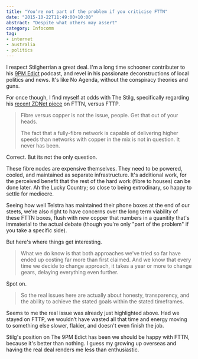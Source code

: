 ```yaml
---
title: "You’re not part of the problem if you criticise FTTN"
date: "2015-10-22T11:49:00+10:00"
abstract: "Despite what others may assert"
category: Infocomm
tag:
- internet
- australia
- politics
---
```

I respect Stilgherrian a great deal. I'm a long time schooner contributer to his [9PM Edict](https://stilgherrian.com/the_9pm_edict/) podcast, and revel in his passionate deconstructions of local politics and news. It's like No Agenda, without the conspiracy theories and guns.

For once though, I find myself at odds with The Stilg, specifically regarding his [recent ZDNet piece](http://www.zdnet.com/article/yes-of-course-the-nbn-is-buying-copper-but-so-what/) on FTTN, versus FTTP.

> Fibre versus copper is not the issue, people. Get that out of your heads.
> 
> The fact that a fully-fibre network is capable of delivering higher speeds than networks with copper in the mix is not in question. It never has been.

Correct. But its not the only question.

These fibre nodes are expensive themselves. They need to be powered, cooled, and maintained as separate infrastructure. It's additional work, for the perceived benefit that the rest of the hard work (fibre to houses) can be done later. Ah the Lucky Country; so close to being extrodinary, so happy to settle for mediocre.

Seeing how well Telstra has maintained their phone boxes at the end of our steets, we're also right to have concerns over the long term viability of these FTTN boxes, flush with new copper that numbers in a quanitity that's immaterial to the actual debate (though you're only "part of the problem" if you take a specific side).

But here's where things get interesting.

> What we do know is that both approaches we've tried so far have ended up costing far more than first claimed. And we know that every time we decide to change approach, it takes a year or more to change gears, delaying everything even further.

Spot on.

> So the real issues here are actually about honesty, transparency, and the ability to achieve the stated goals within the stated timeframes.

Seems to me the real issue was already just highlighted above. Had we stayed on FTTP, we wouldn’t have wasted all that time and energy moving to something else slower, flakier, and doesn't even finish the job. 

Stilg's position on The 9PM Edict has been we should be happy with FTTN, because it's better than nothing. I guess my growing up overseas and having the real deal renders me less than enthusiastic.

